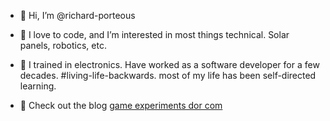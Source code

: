 - 👋 Hi, I’m @richard-porteous
- 💞️ I love to code, and I’m interested in most things technical. Solar panels, robotics, etc. 
- 🌱 I trained in electronics. Have worked as a software developer for a few decades. #living-life-backwards.
      most of my life has been self-directed learning. 
  
- 👀 Check out the blog [game experiments dor com](https://gameexperiments.com)

<!---
richard-porteous/richard-porteous is a ✨ special ✨ repository because its `README.md` (this file) appears on your GitHub profile.
You can click the Preview link to take a look at your changes.
--->
